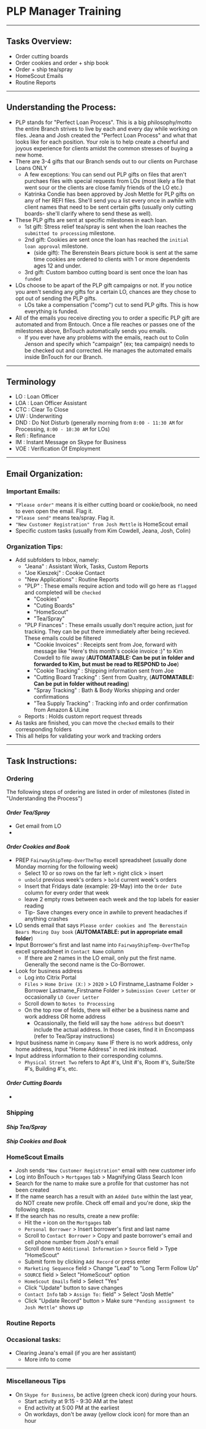 # PLP Manager Training

- - -

## Tasks Overview:
- Order cutting boards
- Order cookies and order + ship book
- Order + ship tea/spray
- HomeScout Emails
- Routine Reports
- - -

## Understanding the Process:
- PLP stands for "Perfect Loan Process". This is a big philosophy/motto the entire Branch strives to live by each and every day while working on files. Jeana and Josh created the "Perfect Loan Process" and what that looks like for each position. Your role is to help create a cheerful and joyous experience for clients amidst the common stresses of buying a new home.
- There are 3-4 gifts that our Branch sends out to our clients on Purchase Loans ONLY
    - A few exceptions: You can send out PLP gifts on files that aren't purchaes files with special requests from LOs (most likely a file that went sour or the clients are close family friends of the LO etc.)
    - Katrinka Condie has been approved by Josh Mettle for PLP gifts on any of her REFI files. She'll send you a list every once in awhile with client names that need to be sent certain gifts (usually only cutting boards- she'll clarify where to send these as well). 
- These PLP gifts are sent at specific milestones in each loan. 
    - 1st gift: Stress relief tea/spray is sent when the loan reaches the ` submitted to processing ` milestone.
    - 2nd gift: Cookies are sent once the loan has reached the ` initial loan approval ` milestone.
        - (side gift): The Berenstein Bears picture book is sent at the same time cookies are ordered to clients with 1 or more dependents ages 12 and under.
    - 3rd gift: Custom bamboo cutting board is sent once the loan has ` funded ` 
- LOs choose to be apart of the PLP gift campaigns or not. If you notice you aren't sending any gifts for a certain LO, chances are they chose to opt out of sending the PLP gifts. 
    - LOs take a compensation ("comp") cut to send PLP gifts. This is how everything is funded.
- All of the emails you receive directing you to order a specific PLP gift are automated and from Bntouch. Once a file reaches or passes one of the milestones above, BnTouch automatically sends you emails. 
    - If you ever have any problems with the emails, reach out to Colin Jenson and specify which "campaign" (ex; tea campaign) needs to be checked out and corrected. He manages the automated emails inside BnTouch for our Branch.

- - - 

## Terminology
- LO : Loan Officer
- LOA : Loan Officer Assistant
- CTC : Clear To Close
- UW : Underwriting
- DND : Do Not Disturb (generally morning from `8:00 - 11:30 AM` for Processing, `8:00 - 10:30 AM` for LOs)
- Refi : Refinance
- IM : Instant Message on Skype for Business 
- VOE : Verification Of Employment 


- - -

## Email Organization:
### Important Emails:
- `"Please order"` means it is either cutting board or cookie/book, no need to even open the email. Flag it.
- `"Please send"` means tea/spray. Flag it.
- `"New Customer Registration" from Josh Mettle` is HomeScout email
- Specific custom tasks (usually from Kim Cowdell, Jeana, Josh, Colin)

### Organization Tips:
- Add subfolders to Inbox, namely:
    - "Jeana" : Assistant Work, Tasks, Custom Reports
    - "Joe Kieszekj" : Cookie Contact
    - "New Applications" : Routine Reports
    - "PLP" : These emails require action and todo will go here as `flagged` and completed will be `checked` 
        - "Cookies"
        - "Cuting Boards"
        - "HomeScout"
        - "Tea/Spray"
    - "PLP Finances" : These emails usually don't require action, just for tracking. They can be put there immediately after being recieved. These emails could be filtered
        - "Cookie Invoices" : Receipts sent from Joe, forward with message like "Here's this month's cookie invoice :)" to Kim Cowdell to file away (**AUTOMATABLE: Can be put in folder and forwarded to Kim, but must be read to RESPOND to Joe**)
        - "Cookie Tracking" : Shipping information sent from Joe
        - "Cutting Board Tracking" : Sent from Qualtry, (**AUTOMATABLE: Can be put in folder without reading**)
        - "Spray Tracking" : Bath & Body Works shipping and order confirmations
        - "Tea Supply Tracking" : Tracking info and order confirmation from Amazon & ULine
    - Reports : Holds custom report request threads 
- As tasks are finished, you can move the `checked` emails to their corresponding folders
- This all helps for validating your work and tracking orders

- - -

## Task Instructions:
### Ordering
The following steps of ordering are listed in order of milestones (listed in "Understanding the Process")

#### _Order Tea/Spray_
-  Get email from LO
-

#### _Order Cookies and Book_
- PREP `FairwayShipTemp-OverTheTop` excell spreadsheet (usually done Monday morning for the following week)
    - Select 10 or so rows on the far left > right click > insert
    - `unbold` previous week's orders > `bold` current week's orders
    - Insert that Fridays date (example: 29-May) into the `Order Date` column for every order that week
    - leave 2 empty rows between each week and the top labels for easier reading
    - Tip- Save changes every once in awhile to prevent headaches if anything crashes
- LO sends email that says `Please order cookies and The Berenstain Bears Moving Day book` (**AUTOMATABLE: put in appropriate email folder**)
- Input Borrower's first and last name into `FairwayShipTemp-OverTheTop` excell spreadsheet in `Contact Name` column 
   - If there are 2 names in the LO email, only put the first name. Generally the second name is the Co-Borrower.   
- Look for business address
    - Log into Citrix Portal
    - `Files` > `Home Drive (X:)` > `2020` > LO Firstname_Lastname Folder > Borrower Lastname_Firstname Folder > `Submission Cover Letter` or occasionally `LO Cover Letter` 
    - Scroll down to `Notes to Processing`
    - On the top row of fields, there will either be a business name and work address OR home address
        - Ocassionally, the field will say the `home address` but doesn't include the actual address. In those cases, find it in Encompass (refer to Tea/Spray instructions)
- Input business name in `Company Name` IF there is no work address, only home address, Input "Home Address" in red ink instead. 
- Input address information to their corresponding columns.
    - `Physical Street Two` refers to Apt #'s, Unit #'s, Room #'s, Suite/Ste #'s, Building #'s, etc. 
    
#### _Order Cutting Boards_

- 

### Shipping
#### _Ship Tea/Spray_
#### _Ship Cookies and Book_

### HomeScout Emails
- Josh sends `"New Customer Registration"` email with new customer info
- Log into BnTouch > `Mortgages` tab > Magnifying Glass Search Icon
- Search for the name to make sure a profile for that customer has not been created
- If the name search has a result with an `Added Date` within the last year, do NOT create new profile. Check off email and you're done, skip the following steps.
- If the search has no results, create a new profile:
    - Hit the `+` icon on the `Mortgages` tab
    - `Personal Borrower` > Insert borrower's first and last name
    - Scroll to `Contact Borrower` > Copy and paste borrower's email and cell phone number from Josh's email
    - Scroll down to `Additional Information` > `Source` field > Type "HomeScout" 
    - Submit form by clicking `Add Record` or press enter
    - `Marketing Sequence` field > Change "Lead" to "Long Term Follow Up"
    - `SOURCE` field > Select "HomeScout" option
    - `HomeScout Emails` field > Select "Yes"
    - Click "Update" button to save changes
    - `Contact Info` tab > `Assign To:` field" > Select "Josh Mettle"
    - Click "Update Record" button > Make sure `"Pending assignment to Josh Mettle"` shows up

### Routine Reports

### Occasional tasks:
- Clearing Jeana's email (if you are her assistant)
    - More info to come

---

### Miscellaneous Tips
- On `Skype for Business`, be active (green check icon) during your hours. 
    - Start activity at 9:15 - 9:30 AM at the latest
    - End activity at 5:00 PM at the earliest 
    - On workdays, don't be away (yellow clock icon) for more than an hour 
